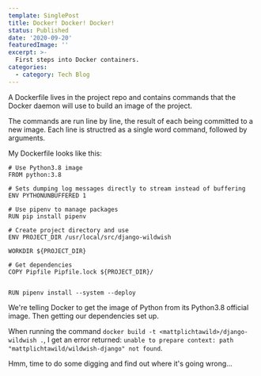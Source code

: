 ```yaml
---
template: SinglePost
title: Docker! Docker! Docker!
status: Published
date: '2020-09-20'
featuredImage: ''
excerpt: >-
  First steps into Docker containers.
categories:
  - category: Tech Blog
---
```


A Dockerfile lives in the project repo and contains commands that the Docker daemon will use to build an image of the project.

The commands are run line by line, the result of each being committed to a new image. Each line is structred as a single word command, followed by arguments.

My Dockerfile looks like this:

```
# Use Python3.8 image
FROM python:3.8

# Sets dumping log messages directly to stream instead of buffering
ENV PYTHONUNBUFFERED 1

# Use pipenv to manage packages
RUN pip install pipenv

# Create project directory and use
ENV PROJECT_DIR /usr/local/src/django-wildwish

WORKDIR ${PROJECT_DIR}

# Get dependencies
COPY Pipfile Pipfile.lock ${PROJECT_DIR}/


RUN pipenv install --system --deploy
```

We're telling Docker to get the image of Python from its Python3.8 official image. Then getting our dependencies set up.

When running the command `docker build -t <mattplichtawild>/django-wildwish .`, I get an error returned: `unable to prepare context: path "mattplichtawild/wildwish-django" not found`.

Hmm, time to do some digging and find out where it's going wrong...
